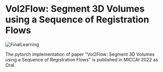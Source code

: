 # Vol2Flow: Segment 3D Volumes using a Sequence of Registration Flows

![FinalLearning](https://user-images.githubusercontent.com/70052073/176658628-fcca260a-73c0-4388-9434-2bbf72fe11d8.png)

The pytorch implementation of paper "Vol2Flow: Segment 3D Volumes using a Sequence of Registration Flows" is published in MICCAI 2022 as Oral.


